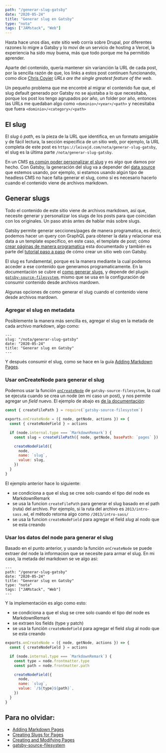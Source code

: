 ```yaml
---
path: "/generar-slug-gatsby"
date: "2020-05-24"
title: "Generar slug en Gatsby"
type: "nota"
tags: ["JAMstack", "Web"]
---
```


Hasta hace unos d&iacute;as, este sitio web corr&iacute;a sobre Drupal, por diferentes razones lo migre a Gatsby y lo mov&iacute; de un servicio de hosting a Vercel, la experiencia ha sido muy buena, m&aacute;s que todo porque me ha permitido aprender.

Aparte del contenido, queria mantener sin varianci&oacute;n la URL de cada post, por la sencilla raz&oacute;n de que, los links a estos post continuen funcionando, como dice [Chris Coyier](https://css-tricks.com/killing-the-url/) _URLs are the single greatest feature of the web_.

Un pequeño problema que me encontr&eacute; al migrar el contenido fue que, el slug default generado por Gatsby no se ajustaba a lo que necesitaba, porque los post los tengo agrupados por año, un folder por año, entonces las URLs me quedaban algo como `<dominio>/<year>/<path>` y necesitaba que fuera `<dominio>/<category>/<path>`

## El slug

El _slug_ &oacute; _path_, es la pieza de la URL que identifica, en un formato amigable y de f&aacute;cil lectura, la secci&oacute;n espec&iacute;fica de un sitio web, por ejemplo, la URL completa de este post es `https://leivajd.com/nota/generar-slug-gatsby`, el slug es la &uacute;ltima parte `/nota/generar-slug-gatsby`.

En un CMS [es com&uacute;n poder personalizar el slug](https://wordpress.com/go/business-website-guidance/what-is-a-slug/) y es algo que damos por hecho. Con Gatsby, la generaci&oacute;n del slug va a depender del [data source](https://www.gatsbyjs.org/docs/content-and-data/) que estemos usando, por ejemplo, si estamos usando alg&uacute;n tipo de headless CMS no hace falta generar el slug, como s&iacute; es necesario hacerlo cuando el contenido viene de archivos markdown.

## Generar slugs

Todo el contenido de este sitio viene de archivos markdown, as&iacute; que, necesite generar y personalizar los slugs de los posts para que coincidan con los originales. Un paso atr&aacute;s antes de hablar m&aacute;s sobre slugs.

Gatsby permite generar secciones/pages de manera programatica, es decir, podemos hacer un query con GraphQL para obtener la data y relacionar esa data a un template espec&iacute;fico, en este caso, el template de post; c&oacute;mo [crear p&aacute;ginas de manera programatica](https://www.gatsbyjs.org/docs/creating-and-modifying-pages/) esta documentado y tambi&eacute;n es parte del [tutorial paso a paso](https://www.gatsbyjs.org/tutorial/part-seven/) de c&oacute;mo crear un sitio web con Gatsby.

El slug es fundamental, porque es la manera mediante la cual podemos acceder a ese contenido que generamos programaticamente. En la documentaci&oacute;n se cubre el [como generar slugs](https://www.gatsbyjs.org/docs/creating-slugs-for-pages/), y depende del plugin [`gatsby-source-filesystem`](https://www.gatsbyjs.org/packages/gatsby-source-filesystem/), mismo que se usa en la configuraci&oacute;n de consumir contenido desde archivos mardown.


Algunas opciones de como generar el slug cuando el contenido viene desde archivos mardown.

### Agregar el slug en metadata
Posiblemente la manera m&aacute;s sencilla es, agregar el slug en la metada de cada archivo markdown, algo como:

```
---
slug: "/nota/generar-slug-gatsby"
date: "2020-05-24"
title: "Generar slug en Gatsby"
---
```

Y despu&eacute;s consumir el slug, como se hace en la gu&iacute;a [Adding Markdown Pages](https://www.gatsbyjs.org/docs/adding-markdown-pages/).

### Usar onCreateNode para generar el slug
Podemos usar la funci&oacute;n [`onCreateNode`](https://www.gatsbyjs.org/docs/node-apis/#onCreateNode) de `gatsby-source-filesystem`, la cual se ejecuta cuando se crea un node (en mi caso un post), y nos permite agregar un _field_ nuevo. El ejemplo de abajo es [de la documentaci&oacute;n](https://www.gatsbyjs.org/tutorial/part-seven/#creating-slugs-for-pages):

```javascript
const { createFilePath } = require(`gatsby-source-filesystem`)

exports.onCreateNode = ({ node, getNode, actions }) => {
  const { createNodeField } = actions

  if (node.internal.type === `MarkdownRemark`) {
    const slug = createFilePath({ node, getNode, basePath: `pages` })

    createNodeField({
      node,
      name: `slug`,
      value: slug,
    })
  }
}
```

El ejemplo anterior hace lo siguiente:

- se condiciona a que el slug se cree solo cuando el tipo del node es MarkdownRemark
- se usa la funcion `createFilePath` para generar el slug basado en el path (ruta) del archivo. Por ejemplo, si la ruta del archivo es `2013/intro-sass.md`, el m&eacute;todo retorna algo como `/2013/intro-sass/`
- se usa la funcion `createNodeField` para agregar el field _slug_ al nodo que se esta creando

### Usar los datos del node para generar el slug

Basado en el punto anterior, y usando la funci&oacute;n `onCreateNode` se puede extraer del node la informacion que se necesite para armar el slug. En mi caso, la metada del markdown se ve algo asi:

```
---
path: "/generar-slug-gatsby"
date: "2020-05-24"
title: "Generar slug en Gatsby"
type: "nota"
tags: ["JAMstack", "Web"]
---
```

Y la implementaci&oacute;n es algo como esto:

- se condiciona a que el slug se cree solo cuando el tipo del node es MarkdownRemark
- se extraen los fields (type y patch)
- se usa la funci&oacute;n `createNodeField` para agregar el field _slug_ al nodo que se esta creando

```javascript
exports.onCreateNode = ({ node, getNode, actions }) => {
  const { createNodeField } = actions

  if (node.internal.type === `MarkdownRemark`) {
    const type = node.frontmatter.type
    const path = node.frontmatter.path

    createNodeField({
      node,
      name: `slug`,
      value: `/${type}${path}`,
    })
  }
}
```

## Para no olvidar:

- [Adding Markdown Pages](https://www.gatsbyjs.org/docs/adding-markdown-pages/)
- [Creating Slugs for Pages](https://www.gatsbyjs.org/docs/creating-slugs-for-pages/)
- [Creating and Modifying Pages](https://www.gatsbyjs.org/docs/creating-and-modifying-pages/)
- [gatsby-source-filesystem](https://www.gatsbyjs.org/packages/gatsby-source-filesystem/)
